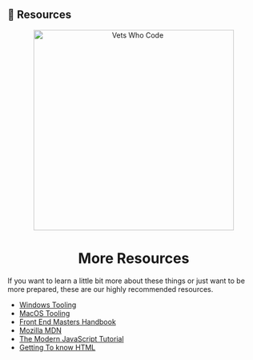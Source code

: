 ## 📑 Resources
<div align="center">
  <a href="https://vetswhocode.io">
    <img src="../img/vwc-logo.png" alt="Vets Who Code" width="400px" />
  </a>
</div>

<h1 align="center">More Resources</h1>
If you want to learn a little bit more about these things or just want to be more prepared, these are our highly recommended resources.

- [Windows Tooling](tooling-guides/windows-tooling.md)
- [MacOS Tooling](tooling-guides/windows-tooling.md)
- [Front End Masters Handbook](https://frontendmasters.com/guides/front-end-handbook/2019/)
- [Mozilla MDN](https://developer.mozilla.org/en-US/)
- [The Modern JavaScript Tutorial](https://javascript.info/)
- [Getting To know HTML](https://learn.shayhowe.com/html-css/getting-to-know-html/)